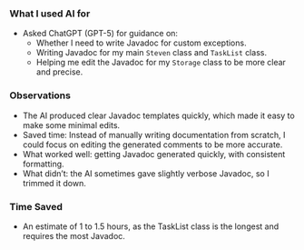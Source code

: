 ### What I used AI for
- Asked ChatGPT (GPT-5) for guidance on:
    - Whether I need to write Javadoc for custom exceptions.
    - Writing Javadoc for my main `Steven` class and `TaskList` class.
    - Helping me edit the Javadoc for my `Storage` class to be more clear and precise.

### Observations
- The AI produced clear Javadoc templates quickly, which made it easy to make some minimal edits.
- Saved time: Instead of manually writing documentation from scratch, I could focus on editing the generated comments to be more accurate.
- What worked well: getting Javadoc generated quickly, with consistent formatting.
- What didn’t: the AI sometimes gave slightly verbose Javadoc, so I trimmed it down.

### Time Saved
- An estimate of 1 to 1.5 hours, as the TaskList class is the longest and requires the most Javadoc.